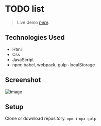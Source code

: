 # TODO list
> Live demo [_here_](https://vladmudryy.github.io/project--todoList/).
## Technologies Used
- Html
- Css
- JavaScript
- npm: babel, webpack, gulp
-localStorage

## Screenshot
![image](https://user-images.githubusercontent.com/109043211/183316159-79401bb1-2cee-4497-88d4-2da2601ea279.png)

## Setup
Clone or download repository.
`npm i`
`npx gulp`
